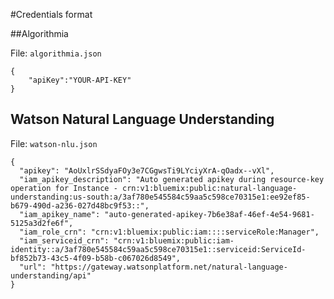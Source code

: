 #Credentials format

##Algorithmia

File: `algorithmia.json`

```
{
    "apiKey":"YOUR-API-KEY"
}
```

## Watson Natural Language Understanding

File: `watson-nlu.json`

```
{
  "apikey": "AoUxlrSSdyaFOy3e7CGgwsTi9LYciyXrA-qOadx--vXl",
  "iam_apikey_description": "Auto generated apikey during resource-key operation for Instance - crn:v1:bluemix:public:natural-language-understanding:us-south:a/3af780e545584c59aa5c598ce70315e1:ee92ef85-b679-490d-a236-027d48bc9f53::",
  "iam_apikey_name": "auto-generated-apikey-7b6e38af-46ef-4e54-9681-5125a3d2fe6f",
  "iam_role_crn": "crn:v1:bluemix:public:iam::::serviceRole:Manager",
  "iam_serviceid_crn": "crn:v1:bluemix:public:iam-identity::a/3af780e545584c59aa5c598ce70315e1::serviceid:ServiceId-bf852b73-43c5-4f09-b58b-c067026d8549",
  "url": "https://gateway.watsonplatform.net/natural-language-understanding/api"
}
```